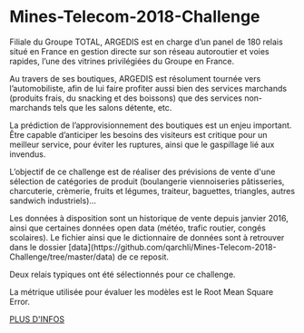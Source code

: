 # Mines-Telecom-2018-Challenge

<p>Filiale du Groupe TOTAL, ARGEDIS est en charge d’un panel de 180 relais situé en France en gestion directe sur son réseau autoroutier et voies rapides, l’une des vitrines privilégiées du Groupe en France.</p>

<p>Au travers de ses boutiques, ARGEDIS est résolument tournée vers l’automobiliste, afin de lui faire profiter aussi bien des services marchands (produits frais, du snacking et des boissons) que des services non-marchands tels que les salons détente, etc.
</p>
<p>
La prédiction de l’approvisionnement des boutiques est un enjeu important. Être capable d’anticiper les besoins des visiteurs est critique pour un meilleur service, pour éviter les ruptures, ainsi que le gaspillage lié aux invendus.
</p>
<p>
L’objectif de ce challenge est de réaliser des prévisions de vente d'une sélection de catégories de produit (boulangerie viennoiseries pâtisseries, charcuterie, crèmerie, fruits et légumes, traiteur, baguettes, triangles, autres sandwich industriels)...
</p>
<p>
Les données à disposition sont un historique de vente depuis janvier 2016, ainsi que certaines données open data (météo, trafic routier, congés scolaires). Le fichier ainsi que le dictionnaire de données sont à retrouver dans le dossier [data](https://github.com/qarchli/Mines-Telecom-2018-Challenge/tree/master/data) de ce reposit.
</p>
<p>
Deux relais typiques ont été sélectionnés pour ce challenge. </p>
<p>
La métrique utilisée pour évaluer les modèles est le Root Mean Square Error. </p>

[ PLUS D'INFOS ](https://datascience.total.com/fr/challenge/9/details#tab_brief47)
